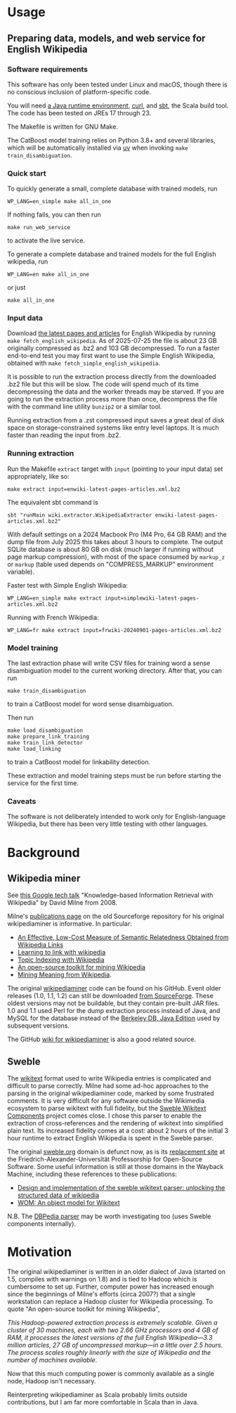 # Usage

## Preparing data, models, and web service for English Wikipedia

### Software requirements

This software has only been tested under Linux and macOS, though there is no conscious inclusion of platform-specific
code.

You will need [a Java runtime environment](https://sdkman.io/), [curl](https://curl.se/), and [sbt](https://www.scala-sbt.org/1.x/docs/Setup.html),
the Scala build tool. The code has been tested on JREs 17 through 23.

The Makefile is written for GNU Make.

The CatBoost model training relies on Python 3.8+ and several libraries, which will be automatically installed via
[uv](https://github.com/astral-sh/uv) when invoking `make train_disambiguation`.

### Quick start

To quickly generate a small, complete database with trained models, run
```
WP_LANG=en_simple make all_in_one
```

If nothing fails, you can then run
```
make run_web_service
```

to activate the live service.

To generate a complete database and trained models for the full English wikipedia, run
```
WP_LANG=en make all_in_one
```

or just
```
make all_in_one
```

### Input data

Download [the latest pages and articles](https://dumps.wikimedia.org/enwiki/latest/enwiki-latest-pages-articles.xml.bz2)
for English Wikipedia by running `make fetch_english_wikipedia`. As of 2025-07-25 the file is about 23 GB originally
compressed as .bz2 and 103 GB decompressed. To run a faster end-to-end test you may first want to use the Simple English
Wikipedia, obtained with `make fetch_simple_english_wikipedia`.

It is possible to run the extraction process directly from the downloaded .bz2 file but this will be slow. The
code will spend much of its time decompressing the data and the worker threads may be starved. If you are going to run
the extraction process more than once, decompress the file with the command line utility `bunzip2` or a similar tool.

Running extraction from a .zst compressed input saves a great deal of disk space on storage-constrained systems like
entry level laptops. It is much faster than reading the input from .bz2.

### Running extraction
Run the Makefile `extract` target with `input` (pointing to your input data) set appropriately, like so:

```
make extract input=enwiki-latest-pages-articles.xml.bz2
```

The equivalent sbt command is
```
sbt "runMain wiki.extractor.WikipediaExtractor enwiki-latest-pages-articles.xml.bz2"
```

With default settings on a 2024 Macbook Pro (M4 Pro, 64 GB RAM) and the dump file from July
2025 this takes about 3 hours to complete. The output SQLite database is about 80 GB on disk (much larger if running
without page markup compression), with most of the space consumed by `markup_z` or `markup` (table used
depends on "COMPRESS_MARKUP" environment variable).

Faster test with Simple English Wikipedia:

```
WP_LANG=en_simple make extract input=simplewiki-latest-pages-articles.xml.bz2
```

Running with French Wikipedia:

```
WP_LANG=fr make extract input=frwiki-20240901-pages-articles.xml.bz2
```

### Model training
The last extraction phase will write CSV files for training word a sense disambiguation model to the current
working directory. After that, you can run

```
make train_disambiguation
```

to train a CatBoost model for word sense disambiguation.

Then run

```
make load_disambiguation
make prepare_link_training
make train_link_detector
make load_linking
```

to train a CatBoost model for linkability detection.

These extraction and model training steps must be run before starting the service for the first time.

### Caveats

The software is not deliberately intended to work only for English-language Wikipedia, but there has been very little
testing with other languages.

# Background

## Wikipedia miner
See [this Google tech talk](https://www.youtube.com/watch?v=NFCZuzA4cFc) "Knowledge-based Information Retrieval with
Wikipedia" by David Milne from 2008.

Milne's [publications page](https://wikipedia-miner.sourceforge.net/publications.htm) on the old Sourceforge
repository for his original wikipediaminer is informative. In particular:
- [An Effective, Low-Cost Measure of Semantic Relatedness Obtained from Wikipedia Links](https://citeseerx.ist.psu.edu/document?repid=rep1&type=pdf&doi=8d1eda296fcb4ecb4835248e3ab987b453bb7979)
- [Learning to link with wikipedia](https://dl.acm.org/doi/10.1145/1458082.1458150)
- [Topic Indexing with Wikipedia](https://cdn.aaai.org/Workshops/2008/WS-08-15/WS08-15-004.pdf)
- [An open-source toolkit for mining Wikipedia](https://www.sciencedirect.com/science/article/pii/S000437021200077X)
- [Mining Meaning from Wikipedia](https://arxiv.org/abs/0809.4530).

The original [wikipediaminer](https://github.com/dnmilne/wikipediaminer) code can be found on his GitHub. Event older
releases (1.0, 1.1, 1.2) can still be downloaded
[from SourceForge](https://sourceforge.net/projects/wikipedia-miner/files/wikipedia-miner/). These oldest versions may
not be buildable, but they contain pre-built JAR files. 1.0 and 1.1 used Perl for the dump extraction process instead
of Java, and MySQL for the database instead of the [Berkeley DB, Java Edition](https://github.com/berkeleydb/je)
used by subsequent versions.

The GitHub [wiki for wikipediaminer](https://github.com/dnmilne/wikipediaminer/wiki) is also a good related source.

## Sweble

The [wikitext](https://en.wikipedia.org/wiki/Help:Wikitext) format used to write Wikipedia entries is complicated and
difficult to parse correctly. Milne had some ad-hoc approaches to the parsing in the original wikipediaminer code,
marked by some frustrated comments. It is very difficult for any software outside the Wikimedia ecosystem to parse
wikitext with full fidelity, but the [Sweble Wikitext Components](https://github.com/sweble/sweble-wikitext) project
comes close. I chose this parser to enable the extraction of cross-references and the rendering of wikitext into
simplified plain text. Its increased fidelity comes at a cost: about 2 hours of the initial 3 hour runtime to extract
English Wikipedia is spent in the Sweble parser.

The original [sweble.org](http://sweble.org) domain is defunct now, as is its
[replacement site](https://osr.cs.fau.de/software/sweble-wikitext/) at the Friedrich-Alexander-Universität Professorship
for Open-Source Software. Some useful information is still at those domains in the Wayback Machine, including these
references to these publications:

- [Design and implementation of the sweble wikitext parser: unlocking the structured data of wikipedia](https://opensym.org/ws2011/_media/proceedings%253Ap72-dohrn.pdf)
- [WOM: An object model for Wikitext](https://dirkriehle.com/wp-content/uploads/2011/07/wom-tr.pdf)

N.B. The [DBPedia parser](https://web.archive.org/web/20160424045430/http://oldwiki.dbpedia.org/DeveloperDocumentation/WikiParser)
may be worth investigating too (uses Sweble components internally).

# Motivation
The original wikipediaminer is written in an older dialect of Java (started on 1.5, compiles with warnings on
1.8) and is tied to Hadoop which is cumbersome to set up. Further, computer power has increased enough since the
beginnings of Milne's efforts (circa 2007?) that a single workstation can replace a Hadoop cluster for Wikipedia
processing. To quote "An open-source toolkit for mining Wikipedia",

*This Hadoop-powered extraction process is extremely scalable. Given a cluster of 30 machines, each with two 2.66 GHz
processors and 4 GB of RAM, it processes the latest versions of the full English Wikipedia—3.3 million articles, 27 GB of
uncompressed markup—in a little over 2.5 hours. The process scales roughly linearly with the size of Wikipedia and the
number of machines available.*

Now that this much computing power is commonly available as a single node, Hadoop isn't necessary.

Reinterpreting wikipediaminer as Scala probably limits outside contributions, but I am far more comfortable in Scala
than in Java.

